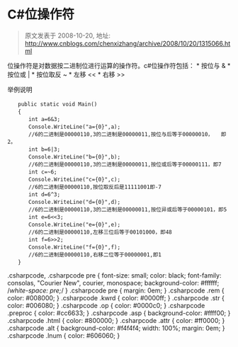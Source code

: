 # C#位操作符 
> 原文发表于 2008-10-20, 地址: http://www.cnblogs.com/chenxizhang/archive/2008/10/20/1315066.html 


位操作符是对数据按二进制位进行运算的操作符。c#位操作符包括： * 按位与 & * 按位或 | * 按位取反 ~ * 左移 << * 右移 >>

 举例说明  

```
　　public static void Main() 
　　{ 
　　　　int a=6&3; 
　　　　Console.WriteLine("a={0}",a); 
　　　　//6的二进制是00000110,3的二进制是00000011,按位与后等于00000010，　　即2。
　　　　int b=6|3; 
　　　　Console.WriteLine("b={0}",b); 
　　　　//6的二进制是00000110,3的二进制是00000011,按位或后等于00000111，即7 
　　　　int c=~6; 
　　　　Console.WriteLine("c={0}",c); 
　　　　//6的二进制是00000110,按位取反后是11111001即-7 
　　　　int d=6^3; 
　　　　Console.WriteLine("d={0}",d); 
　　　　//6的二进制是00000110,3的二进制是00000011,按位异或后等于00000101，即5 
　　　　int e=6<<3; 
　　　　Console.WriteLine("e={0}",e); 
　　　　//6的二进制是00000110,左移三位后等于00101000，即48 
　　　　int f=6>>2; 
　　　　Console.WriteLine("f={0}",f); 
　　　　//6的二进制是00000110,右移二位等于00000001,即1 
　　} 
```

.csharpcode, .csharpcode pre
{
 font-size: small;
 color: black;
 font-family: consolas, "Courier New", courier, monospace;
 background-color: #ffffff;
 /*white-space: pre;*/
}
.csharpcode pre { margin: 0em; }
.csharpcode .rem { color: #008000; }
.csharpcode .kwrd { color: #0000ff; }
.csharpcode .str { color: #006080; }
.csharpcode .op { color: #0000c0; }
.csharpcode .preproc { color: #cc6633; }
.csharpcode .asp { background-color: #ffff00; }
.csharpcode .html { color: #800000; }
.csharpcode .attr { color: #ff0000; }
.csharpcode .alt 
{
 background-color: #f4f4f4;
 width: 100%;
 margin: 0em;
}
.csharpcode .lnum { color: #606060; }




